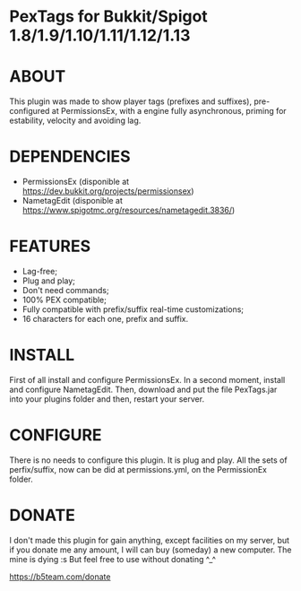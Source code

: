# PexTags for Bukkit/Spigot 1.8/1.9/1.10/1.11/1.12/1.13

# ABOUT
This plugin was made to show player tags (prefixes and suffixes), pre-configured at PermissionsEx, with a engine fully asynchronous, priming for estability, velocity and avoiding lag.

# DEPENDENCIES
- PermissionsEx (disponible at https://dev.bukkit.org/projects/permissionsex)
- NametagEdit (disponible at https://www.spigotmc.org/resources/nametagedit.3836/)

# FEATURES
- Lag-free;
- Plug and play;
- Don't need commands;
- 100% PEX compatible;
- Fully compatible with prefix/suffix real-time customizations;
- 16 characters for each one, prefix and suffix.

# INSTALL
First of all install and configure PermissionsEx. In a second moment, install and configure NametagEdit. Then, download and put the file PexTags.jar into your plugins folder and then, restart your server.

# CONFIGURE
There is no needs to configure this plugin. It is plug and play. All the sets of perfix/suffix, now can be did at permissions.yml, on the PermissionEx folder.

# DONATE
I don't made this plugin for gain anything, except facilities on my server, but if you donate me any amount, I will can buy (someday) a new computer. The mine is dying :s But feel free to use without donating ^_^

https://b5team.com/donate
